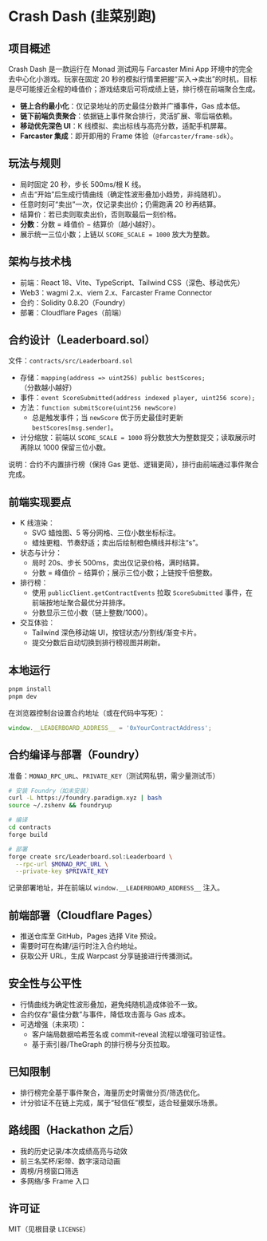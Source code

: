 # Crash Dash (韭菜别跑)

## 项目概述
Crash Dash 是一款运行在 Monad 测试网与 Farcaster Mini App 环境中的完全去中心化小游戏。玩家在固定 20 秒的模拟行情里把握“买入→卖出”的时机，目标是尽可能接近全程的峰值价；游戏结束后可将成绩上链，排行榜在前端聚合生成。

- **链上合约最小化**：仅记录地址的历史最佳分数并广播事件，Gas 成本低。
- **链下前端负责聚合**：依据链上事件聚合排行，灵活扩展、零后端依赖。
- **移动优先深色 UI**：K 线模拟、卖出标线与高亮分数，适配手机屏幕。
- **Farcaster 集成**：即开即用的 Frame 体验（`@farcaster/frame-sdk`）。

## 玩法与规则
- 局时固定 20 秒，步长 500ms/根 K 线。
- 点击“开始”后生成行情曲线（确定性波形叠加小趋势，非纯随机）。
- 任意时刻可“卖出”一次，仅记录卖出价；仍需跑满 20 秒再结算。
- 结算价：若已卖则取卖出价，否则取最后一刻价格。
- **分数**：分数 = 峰值价 − 结算价（越小越好）。
- 展示统一三位小数；上链以 `SCORE_SCALE = 1000` 放大为整数。

## 架构与技术栈
- 前端：React 18、Vite、TypeScript、Tailwind CSS（深色、移动优先）
- Web3：wagmi 2.x、viem 2.x、Farcaster Frame Connector
- 合约：Solidity 0.8.20（Foundry）
- 部署：Cloudflare Pages（前端）

## 合约设计（Leaderboard.sol）
文件：`contracts/src/Leaderboard.sol`

- 存储：`mapping(address => uint256) public bestScores;`（分数越小越好）
- 事件：`event ScoreSubmitted(address indexed player, uint256 score);`
- 方法：`function submitScore(uint256 newScore)`
  - 总是触发事件；当 `newScore` 优于历史最佳时更新 `bestScores[msg.sender]`。
- 计分缩放：前端以 `SCORE_SCALE = 1000` 将分数放大为整数提交；读取展示时再除以 1000 保留三位小数。

说明：合约不内置排行榜（保持 Gas 更低、逻辑更简），排行由前端通过事件聚合完成。

## 前端实现要点
- K 线渲染：
  - SVG 蜡烛图、5 等分网格、三位小数坐标标注。
  - 蜡烛更粗、节奏舒适；卖出后绘制橙色横线并标注“s”。
- 状态与计分：
  - 局时 20s、步长 500ms，卖出仅记录价格，满时结算。
  - 分数 = 峰值价 − 结算价；展示三位小数；上链按千倍整数。
- 排行榜：
  - 使用 `publicClient.getContractEvents` 拉取 `ScoreSubmitted` 事件，在前端按地址聚合最优分并排序。
  - 分数显示三位小数（链上整数/1000）。
- 交互体验：
  - Tailwind 深色移动端 UI，按钮状态/分割线/渐变卡片。
  - 提交分数后自动切换到排行榜视图并刷新。

## 本地运行
```bash
pnpm install
pnpm dev
```

在浏览器控制台设置合约地址（或在代码中写死）：
```js
window.__LEADERBOARD_ADDRESS__ = '0xYourContractAddress';
```

## 合约编译与部署（Foundry）
准备：`MONAD_RPC_URL`、`PRIVATE_KEY`（测试网私钥，需少量测试币）

```bash
# 安装 Foundry（如未安装）
curl -L https://foundry.paradigm.xyz | bash
source ~/.zshenv && foundryup

# 编译
cd contracts
forge build

# 部署
forge create src/Leaderboard.sol:Leaderboard \
  --rpc-url $MONAD_RPC_URL \
  --private-key $PRIVATE_KEY
```

记录部署地址，并在前端以 `window.__LEADERBOARD_ADDRESS__` 注入。

## 前端部署（Cloudflare Pages）
- 推送仓库至 GitHub，Pages 选择 Vite 预设。
- 需要时可在构建/运行时注入合约地址。
- 获取公开 URL，生成 Warpcast 分享链接进行传播测试。

## 安全性与公平性
- 行情曲线为确定性波形叠加，避免纯随机造成体验不一致。
- 合约仅存“最佳分数”与事件，降低攻击面与 Gas 成本。
- 可选增强（未来项）：
  - 客户端局数据哈希签名或 commit-reveal 流程以增强可验证性。
  - 基于索引器/TheGraph 的排行榜与分页拉取。

## 已知限制
- 排行榜完全基于事件聚合，海量历史时需做分页/筛选优化。
- 计分验证不在链上完成，属于“轻信任”模型，适合轻量娱乐场景。

## 路线图（Hackathon 之后）
- 我的历史记录/本次成绩高亮与动效
- 前三名奖杯/彩带、数字滚动动画
- 周榜/月榜窗口筛选
- 多网络/多 Frame 入口

## 许可证
MIT（见根目录 `LICENSE`）
